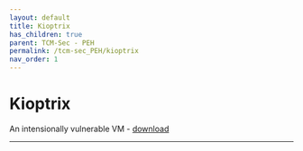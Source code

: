 ```yaml
---
layout: default
title: Kioptrix
has_children: true
parent: TCM-Sec - PEH
permalink: /tcm-sec_PEH/kioptrix
nav_order: 1
---
```

<!-- markdownlint-disable MD022 -->
<!-- markdownlint-disable MD025 -->

# Kioptrix

An intensionally vulnerable VM - [download](https://drive.google.com/file/d/1Qg3PftIkgLhg3chgZAiERijuyHiUEMa2/view)

---
